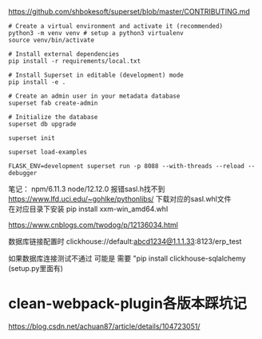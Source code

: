 https://github.com/shbokesoft/superset/blob/master/CONTRIBUTING.md

```
# Create a virtual environment and activate it (recommended)
python3 -m venv venv # setup a python3 virtualenv
source venv/bin/activate

# Install external dependencies
pip install -r requirements/local.txt

# Install Superset in editable (development) mode
pip install -e .

# Create an admin user in your metadata database
superset fab create-admin

# Initialize the database
superset db upgrade

superset init

superset load-examples

FLASK_ENV=development superset run -p 8088 --with-threads --reload --debugger
```

笔记： npm/6.11.3   node/12.12.0
报错sasl.h找不到
https://www.lfd.uci.edu/~gohlke/pythonlibs/ 
下载对应的sasl.whl文件  
在对应目录下安装 pip install xxm-win_amd64.whl


https://www.cnblogs.com/twodog/p/12136034.html

数据库链接配置时 clickhouse://default:abcd1234@1.1.1.33:8123/erp_test

如果数据库连接测试不通过  可能是 需要 "pip install clickhouse-sqlalchemy  (setup.py里面有)

# clean-webpack-plugin各版本踩坑记

https://blog.csdn.net/achuan87/article/details/104723051/